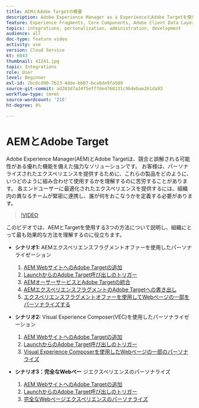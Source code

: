 ```yaml
---
title: AEMとAdobe Targetの概要
description: Adobe Experience Manager as a ExperienceとAdobe Targetを使用して、パーソナライズされたエクスペリエンスを作成し、提供する方法を説明します。
feature: Experience Fragments, Core Components, Adobe Client Data Layer
topics: integrations, personalization, administration, development
audience: all
doc-type: feature video
activity: use
version: Cloud Service
kt: 6043
thumbnail: 41241.jpg
topic: Integrations
role: User
level: Beginner
exl-id: 2bc6cd90-7b23-4dde-bb07-bca0de9fa509
source-git-commit: ad203d7a34f5eff7de4768131c9b4ebae261da93
workflow-type: tm+mt
source-wordcount: '215'
ht-degree: 0%

---
```


# AEMとAdobe Target

Adobe Experience Manager(AEM)とAdobe Targetは、競合と誤解される可能性がある優れた機能を備えた強力なソリューションです。 お客様は、パーソナライズされたエクスペリエンスを提供するために、これらの製品をどのように、いつどのように組み合わせて使用するかを理解するのに苦労することがあります。 各エンドユーザーに最適化されたエクスペリエンスを提供するには、組織内の異なるチームが緊密に連携し、誰が何をおこなうかを定義する必要があります。

>[!VIDEO](https://video.tv.adobe.com/v/41241?quality=12&learn=on)

このビデオでは、AEMとTargetを使用する3つの方法について説明し、組織にとって最も効果的な方法を理解するのに役立ちます。

* __シナリオ1:__ AEMエクスペリエンスフラグメントオファーを使用したパーソナライゼーション

   1. [AEM WebサイトへのAdobe Targetの追加](./add-target-launch-extension.md)
   1. [LaunchからのAdobe Target呼び出しのトリガー](./load-and-fire-target.md)
   1. [AEMオーサーサービスとAdobe Targetの統合](./setup-aem-target-cloud-service.md)
   1. [AEMエクスペリエンスフラグメントのAdobe Targetへの書き出し](./export-experience-fragment-target.md)
   1. [エクスペリエンスフラグメントオファーを使用してWebページの一部をパーソナライズする](./create-target-activity.md)

* __シナリオ2:__ Visual Experience Composer(VEC)を使用したパーソナライゼーション

   1. [AEM WebサイトへのAdobe Targetの追加](./add-target-launch-extension.md)
   1. [LaunchからのAdobe Target呼び出しのトリガー](./load-and-fire-target.md)
   1. [Visual Experience Composerを使用したWebページの一部のパーソナライズ](./personalization-using-vec.md)

* __シナリオ3：完全なWebペー__ ジエクスペリエンスのパーソナライズ

   1. [AEM WebサイトへのAdobe Targetの追加](./add-target-launch-extension.md)
   1. [LaunchからのAdobe Target呼び出しのトリガー](./load-and-fire-target.md)
   1. [完全なWebページエクスペリエンスのパーソナライズ](./personalization-web-page.md)
